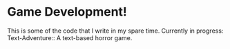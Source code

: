 # Game Development!
This is some of the code that I write in my spare time. 
Currently in progress: 
Text-Adventure:: A text-based horror game.
